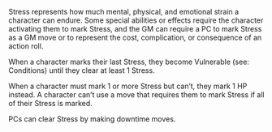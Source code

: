 Stress represents how much mental, physical, and emotional strain a character can endure. Some special abilities or effects require the character activating them to mark Stress, and the GM can require a PC to mark Stress as a GM move or to represent the cost, complication, or consequence of an action roll.

When a character marks their last Stress, they become Vulnerable (see: Conditions) until they clear at least 1 Stress. 

When a character must mark 1 or more Stress but can’t, they mark 1 HP instead. A character can’t use a move that requires them to mark Stress if all of their Stress is marked. 

PCs can clear Stress by making downtime moves.